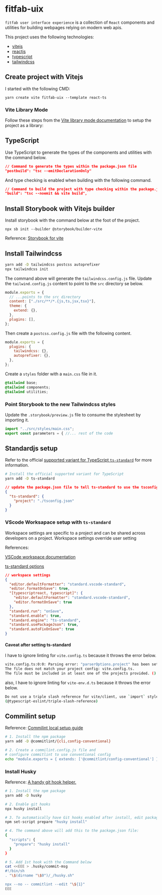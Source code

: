 # fitfab-uix

`fitfab user interface experience` is a collection of `React` components and utilities for building webpages relying on modern web apis.

This project uses the following technologies:

- [vitejs](https://vitejs.dev/)
- [reactjs](https://reactjs.org/)
- [typescript](https://www.typescriptlang.org/)
- [tailwindcss](https://tailwindcss.com/)

## Create project with Vitejs

I started with the following CMD:

`yarn create vite fitfab-uix --template react-ts`

### Vite Library Mode

Follow these steps from the [Vite library mode documentation](https://vitejs.dev/guide/build.html#library-mode) to setup the project as a library:

## TypeScript

Use TypeScript to generate the types of the components and utilities with the command below.

```json
// Command to generate the types within the package.json file
"postbuild": "tsc --emitDeclarationOnly"
```

And type checking is enabled when building with the following command.

```json
// Command to build the project with type checking within the package.json file
"build": "tsc --noemit && vite build",
```

## Install Storybook with Vitejs builder

Install storybook with the command below at the foot of the project.

`npx sb init --builder @storybook/builder-vite`

Reference: [Storybook for vite](https://storybook.js.org/blog/storybook-for-vite/)

## Install Tailwindcss

```bash
yarn add -D tailwindcss postcss autoprefixer
npx tailwindcss init
```

The command above will generate the `tailwindcss.config.js` file. Update the `tailwind.config.js` content to point to the `src` directory se below.

```js
module.exports = {
  // ...points to the src directory
  content: ["./src/**/*.{js,ts,jsx,tsx}"],
  theme: {
    extend: {},
  },
  plugins: [],
};
```

Then create a `postcss.config.js` file with the following content.

```js
module.exports = {
  plugins: {
    tailwindcss: {},
    autoprefixer: {},
  },
};
```

Create a `styles` folder with a `main.css` file in it.

```css
@tailwind base;
@tailwind components;
@tailwind utilities;
```

### Point Storybook to the new Tailwindcss styles

Update the `.storybook/preview.js` file to consume the stylesheet by importing it.

```js
import "../src/styles/main.css";
export const parameters = { //... rest of the code
```

## Standardjs setup

Refer to the official [supported variant for TypeScript `ts-standard`](https://standardjs.com/index.html#typescript) for more information.

```bash
# Install the official supported variant for TypeScript
yarn add -D ts-standard
```

```json
// update the package.json file to tell ts-standard to use the tsconfig.json file
{
  "ts-standard": {
    "project": "./tsconfig.json"
  }
}
```

### VScode Worksapace setup with `ts-standard`

Workspace settings are specific to a project and can be shared across developers on a project. Workspace settings override user setting

References:

[VSCode workspace documentation](https://code.visualstudio.com/docs/getstarted/settings#_workspace-settings)

[ts-standard options](https://github.com/standard/vscode-standard#extension-options)

```json
// workspace settings
{
  "editor.defaultFormatter": "standard.vscode-standard",
  "editor.formatOnSave": true,
  "[typescriptreact, typescript]": {
    "editor.defaultFormatter": "standard.vscode-standard",
    "editor.formatOnSave": true
  },
  "standard.run": "onSave",
  "standard.enable": true,
  "standard.engine": "ts-standard",
  "standard.usePackageJson": true,
  "standard.autoFixOnSave": true
}
```

#### Caveat after setting ts-standard

I have to ignore linting for `vite.config.ts` because it throws the error below.

```bash
vite.config.ts:0:0: Parsing error: "parserOptions.project" has been set for @typescript-eslint/parser.
The file does not match your project config: vite.config.ts.
The file must be included in at least one of the projects provided. ()
```

also, I have to ignore linting for `vite-env.d.ts` because it throws the error below.

```bash
Do not use a triple slash reference for vite/client, use `import` style instead.
(@typescript-eslint/triple-slash-reference)
```

## Commilint setup

Reference: [Commilint local setup guide](https://commitlint.js.org/#/./guides-local-setup?id=guides-local-setup)

  ```bash
  # 1. Install the npm package
  yarn add -D @commitlint/{cli,config-conventional}

  # 2. Create a commilint.config.js file and 
  # configure commitlint to use conventional config
echo "module.exports = { extends: ['@commitlint/config-conventional'] };" > commitlint.config.js
  ```

### Install Husky

Reference: [A handy git hook helper.](https://typicode.github.io/husky/#/?id=manual)
  
  ```bash
  # 1. Install the npm package
  yarn add -D husky

  # 2. Enable git hooks
  npx husky install

  # 3. To automatically have Git hooks enabled after install, edit package.json
  npm set-script prepare "husky install"

  # 4. The command above will add this to the package.json file:
  {
    "scripts": {
      "prepare": "husky install"
    }
  }

  # 5. Add 1st hook with the Command below
  cat <<EEE > .husky/commit-msg
  #!/bin/sh
  . "\$(dirname "\$0")/_/husky.sh"

  npx --no -- commitlint --edit "\${1}"
  EEE
  ```
  